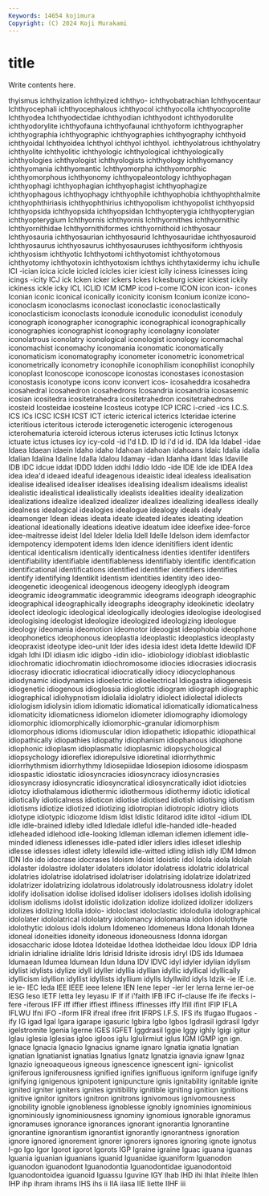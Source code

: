 ```yaml
---
Keywords: 14654 kojimura
Copyright: (C) 2024 Koji Murakami
---
```


# title

Write contents here.



thyismus ichthyization ichthyized ichthyo- ichthyobatrachian Ichthyocentaur Ichthyocephali ichthyocephalous ichthyocol ichthyocolla
ichthyocoprolite Ichthyodea Ichthyodectidae ichthyodian ichthyodont ichthyodorulite ichthyodorylite ichthyofauna ichthyofaunal ichthyoform
ichthyographer ichthyographia ichthyographic ichthyographies ichthyography ichthyoid ichthyoidal Ichthyoidea Ichthyol ichthyol
ichthyol. ichthyolatrous ichthyolatry ichthyolite ichthyolitic ichthyologic ichthyological ichthyologically ichthyologies ichthyologist
ichthyologists ichthyology ichthyomancy ichthyomania ichthyomantic Ichthyomorpha ichthyomorphic ichthyomorphous ichthyonomy ichthyopaleontology
ichthyophagan ichthyophagi ichthyophagian ichthyophagist ichthyophagize ichthyophagous ichthyophagy ichthyophile ichthyophobia ichthyophthalmite
ichthyophthiriasis ichthyophthirius ichthyopolism ichthyopolist ichthyopsid Ichthyopsida ichthyopsida ichthyopsidan Ichthyopterygia ichthyopterygian
ichthyopterygium Ichthyornis ichthyornis Ichthyornithes ichthyornithic Ichthyornithidae Ichthyornithiformes ichthyornithoid ichthyosaur Ichthyosauria
ichthyosaurian ichthyosaurid Ichthyosauridae ichthyosauroid Ichthyosaurus ichthyosaurus ichthyosauruses ichthyosiform ichthyosis ichthyosism
ichthyotic Ichthyotomi ichthyotomist ichthyotomous ichthyotomy ichthyotoxin ichthyotoxism ichthys ichthytaxidermy ichu
ichulle ICI -ician icica icicle icicled icicles icier iciest icily
iciness icinesses icing icings -icity ICJ ick Icken icker ickers
Ickes Ickesburg ickier ickiest ickily ickiness ickle icky ICL ICLID
ICM ICMP icod i-come ICON icon icon- icones Iconian iconic
iconical iconically iconicity iconism Iconium iconize icono- iconoclasm iconoclasms iconoclast
iconoclastic iconoclastically iconoclasticism iconoclasts iconodule iconodulic iconodulist iconoduly iconograph iconographer
iconographic iconographical iconographically iconographies iconographist iconography iconolagny iconolater iconolatrous iconolatry
iconological iconologist iconology iconomachal iconomachist iconomachy iconomania iconomatic iconomatically iconomaticism
iconomatography iconometer iconometric iconometrical iconometrically iconometry iconophile iconophilism iconophilist iconophily
iconoplast Iconoscope iconoscope iconostas iconostases iconostasion iconostasis iconotype icons iconv
iconvert icos- icosaheddra icosahedra icosahedral icosahedron icosahedrons Icosandria icosandria icosasemic
icosian icositedra icositetrahedra icositetrahedron icositetrahedrons icosteid Icosteidae icosteine Icosteus icotype
ICP ICRC i-cried -ics I.C.S. ICS ICs ICSC ICSH ICST
ICT icteric icterical icterics Icteridae icterine icteritious icteritous icterode icterogenetic
icterogenic icterogenous icterohematuria icteroid icterous icterus icteruses ictic Ictinus Ictonyx
ictuate ictus ictuses icy icy-cold -id I'd I.D. ID Id
i'd id id. IDA Ida Idabel -idae Idaea Idaean idaein
Idaho idaho Idahoan idahoan idahoans Idaic Idalia idalia Idalian Idalina
Idaline Idalla Idalou Idamay -idan Idanha idant Idas Idaville IDB
IDC idcue iddat IDDD Idden iddhi Iddio Iddo -ide IDE
Ide ide IDEA Idea idea idea'd ideaed ideaful ideagenous ideaistic
ideal idealess idealisation idealise idealised idealiser idealises idealising idealism idealisms
idealist idealistic idealistical idealistically idealists idealities ideality idealization idealizations idealize
idealized idealizer idealizes idealizing idealless ideally idealness idealogical idealogies idealogue
idealogy ideals idealy ideamonger Idean ideas ideata ideate ideated ideates
ideating ideation ideational ideationally ideations ideative ideatum idee ideefixe idee-force
idee-maitresse ideist Idel Ideler Idelia Idell Idelle Idelson idem idemfactor
idempotency idempotent idems Iden idence idenitifiers ident identic identical identicalism
identically identicalness identies identifer identifers identifiability identifiable identifiableness identifiably identific
identification identificational identifications identified identifier identifiers identifies identify identifying Identikit
identism identities identity ideo ideo- ideogenetic ideogenical ideogenous ideogeny ideoglyph
ideogram ideogramic ideogrammatic ideogrammic ideograms ideograph ideographic ideographical ideographically ideographs
ideography ideokinetic ideolatry ideolect ideologic ideological ideologically ideologies ideologise ideologised
ideologising ideologist ideologize ideologized ideologizing ideologue ideology ideomania ideomotion ideomotor
ideoogist ideophobia ideophone ideophonetics ideophonous ideoplastia ideoplastic ideoplastics ideoplasty ideopraxist
ideotype ideo-unit Ider ides idesia idest ideta Idette Idewild IDF
idgah Idhi IDI idiasm idic idigbo -idin idio- idiobiology idioblast
idioblastic idiochromatic idiochromatin idiochromosome idiocies idiocrasies idiocrasis idiocrasy idiocratic idiocratical
idiocratically idiocy idiocyclophanous idiodynamic idiodynamics idioelectric idioelectrical Idiogastra idiogenesis idiogenetic
idiogenous idioglossia idioglottic idiogram idiograph idiographic idiographical idiohypnotism idiolalia idiolatry
idiolect idiolectal idiolects idiologism idiolysin idiom idiomatic idiomatical idiomatically idiomaticalness
idiomaticity idiomaticness idiomelon idiometer idiomography idiomology idiomorphic idiomorphically idiomorphic-granular idiomorphism
idiomorphous idioms idiomuscular idion idiopathetic idiopathic idiopathical idiopathically idiopathies idiopathy
idiophanism idiophanous idiophone idiophonic idioplasm idioplasmatic idioplasmic idiopsychological idiopsychology idioreflex
idiorepulsive idioretinal idiorrhythmic idiorrhythmism idiorrhythmy Idiosepiidae Idiosepion idiosome idiospasm idiospastic
idiostatic idiosyncracies idiosyncracy idiosyncrasies idiosyncrasy idiosyncratic idiosyncratical idiosyncratically idiot idiotcies
idiotcy idiothalamous idiothermic idiothermous idiothermy idiotic idiotical idiotically idioticalness idioticon
idiotise idiotised idiotish idiotising idiotism idiotisms idiotize idiotized idiotizing idiotropian
idiotropic idiotry idiots idiotype idiotypic idiozome Idism Idist Idistic Iditarod
idite iditol -idium IDL idle idle-brained idleby idled Idledale idleful
idle-handed idle-headed idleheaded idlehood idle-looking Idleman idleman idlemen idlement idle-minded
idleness idlenesses idle-pated idler idlers idles idleset idleship idlesse idlesses
idlest idlety Idlewild idle-witted idling idlish idly IDM Idmon IDN
Ido ido idocrase idocrases Idoism Idoist Idoistic idol Idola idola
Idolah idolaster idolastre idolater idolaters idolator idolatress idolatric idolatrical idolatries
idolatrise idolatrised idolatriser idolatrising idolatrize idolatrized idolatrizer idolatrizing idolatrous idolatrously
idolatrousness idolatry idolet idolify idolisation idolise idolised idoliser idolisers idolises
idolish idolising idolism idolisms idolist idolistic idolization idolize idolized idolizer
idolizers idolizes idolizing Idolla idolo- idoloclast idoloclastic idolodulia idolographical idololater
idololatrical idololatry idolomancy idolomania idolon idolothyte idolothytic idolous idols idolum
Idomeneo Idomeneus Idona Idonah Idonea idoneal idoneities idoneity idoneous idoneousness
Idonna idorgan idosaccharic idose Idotea Idoteidae Idothea Idotheidae Idou Idoux
IDP Idria idrialin idrialine idrialite Idris Idrisid Idrisite idrosis idryl
IDS ids Idumaea Idumaean Idumea Idumean Idun Iduna IDV IDVC
idyl idyler idylian idylism idylist idylists idylize idyll idyller idyllia
idyllian idyllic idyllical idyllically idyllicism idyllion idyllist idyllists idyllium idylls
Idyllwild idyls Idzik -ie IE i.e. ie ie- IEC Ieda
IEE IEEE ieee Ielene IEN Iene Ieper -ier Ier Ierna
Ierne ier-oe IESG Ieso IETF Ietta Iey Ieyasu IF If
if i'faith IFB IFC if-clause Ife ife ifecks i-fere -iferous
IFF iff iffier iffiest iffiness iffinesses iffy Ifill ifint IFIP
IFLA IFLWU Ifni IFO -iform IFR ifreal ifree ifrit IFRPS
I.F.S. IFS ifs Ifugao Ifugaos -ify IG igad Igal Igara
igarape igasuric Igbira Igbo Igbos Igdrasil igdrasil Igdyr igelstromite Igenia
Igerne IGES IGFET Iggdrasil Iggie Iggy ighly Igigi igitur Iglau
iglesia Iglesias igloo igloos iglu Iglulirmiut iglus IGM IGMP ign
ign. Ignace Ignacia Ignacio Ignacius igname ignaro Ignatia ignatia Ignatian
ignatian Ignatianist ignatias Ignatius Ignatz Ignatzia ignavia ignaw Ignaz Ignazio
igneoaqueous igneous ignescence ignescent igni- ignicolist igniferous igniferousness ignified ignifies
ignifluous igniform ignifuge ignify ignifying ignigenous ignipotent ignipuncture ignis ignitability
ignitable ignite ignited igniter igniters ignites ignitibility ignitible igniting ignition
ignitions ignitive ignitor ignitors ignitron ignitrons ignivomous ignivomousness ignobility ignoble
ignobleness ignoblesse ignobly ignominies ignominious ignominiously ignominiousness ignominy ignomious ignorable
ignoramus ignoramuses ignorance ignorances ignorant ignorantia Ignorantine ignorantine ignorantism ignorantist
ignorantly ignorantness ignoration ignore ignored ignorement ignorer ignorers ignores ignoring
ignote ignotus I-go Igo Igor Igorot igorot Igorots IGP Igraine
igraine Iguac iguana iguanas Iguania iguanian iguanians iguanid Iguanidae iguaniform
Iguanodon iguanodon iguanodont Iguanodontia Iguanodontidae iguanodontoid Iguanodontoidea iguanoid Iguassu Iguvine
IGY Ihab IHD ihi Ihlat ihleite Ihlen IHP ihp ihram
ihrams IHS ihs ii IIA iiasa IIE Iiette IIHF iii
